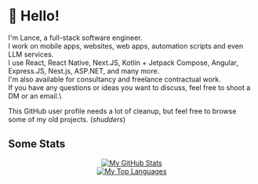 # 👋 Hello!

I'm Lance, a full-stack software engineer.\
I work on mobile apps, websites, web apps, automation scripts and even LLM services.\
I use React, React Native, Next.JS, Kotlin + Jetpack Compose, Angular, Express.JS, Nest.js, ASP.NET, and many more.\
I'm also available for consultancy and freelance contractual work.\
If you have any questions or ideas you want to discuss, feel free to shoot a DM or an email.\

This GitHub user profile needs a lot of cleanup, but feel free to browse some of my old projects. (*shudders*)

## Some Stats

<p align="center">
  <a href="https://xapier14.github.io">
    <img alt="My GitHub Stats" src="https://github-readme-stats.vercel.app/api?username=xapier14&count_private=true&theme=tokyonight"></img>
  </a><br>
  <a href="https://xapier14.github.io">
    <img alt="My Top Languages" src="https://github-readme-stats.vercel.app/api/top-langs/?username=xapier14&layout=compact&theme=tokyonight"></img>
  </a>
</p>

<!---
Xapier14/Xapier14 is a ✨ special ✨ repository because its `README.md` (this file) appears on your GitHub profile.
You can click the Preview link to take a look at your changes.
--->
